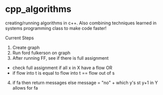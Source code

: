 # cpp_algorithms
creating/running algorithms in c++. Also combining techniques learned in systems programming class to make code faster!



Current Steps
1. Create graph
2. Run ford fulkerson on graph 
3. After running FF, see if there is full assignment
  - check full assignment if all x in X have a flow 
  OR
  - if flow into t is equal to flow into t == flow out of s
 4. if fa
        then return messages
    else
        message = "no"
        +
        which y's st y+1 in Y allows for fa
